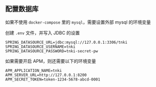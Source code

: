 
## 配置数据库
如果不使用 `docker-compose` 里的 `mysql`，需要设置外部 mysql 的环境变量

创建 `.env` 文件，并写入 JDBC 的设置

``` 
SPRING_DATASOURCE_URL=jdbc:mysql://127.0.0.1:3306/tnki
SPRING_DATASOURCE_USERNAME=tnki
SPRING_DATASOURCE_PASSWORD=tnki-secret-pw
```

如果需要开启 APM，则还需要以下的环境变量
```
APM_APPLICATION_NAME=tnki
APM_SERVER_URL=http://127.0.0.1:8200
APM_SECRET_TOKEN=token-1234-5678-abcd-0001
```